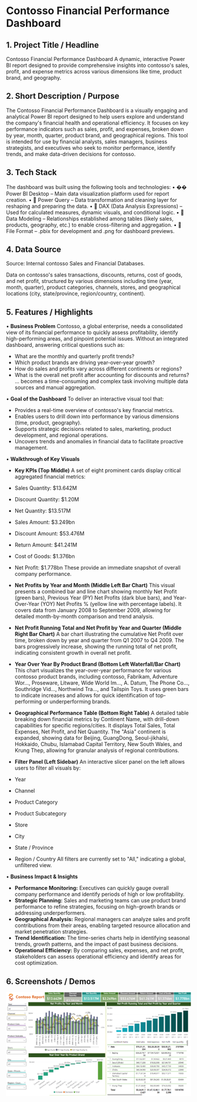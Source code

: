 # Contosso Financial Performance Dashboard

## 1. Project Title / Headline
Contosso Financial Performance Dashboard
A dynamic, interactive Power BI report designed to provide comprehensive insights into contosso's sales, profit, and expense metrics across various dimensions like time, product brand, and geography.

## 2. Short Description / Purpose
The Contosso Financial Performance Dashboard is a visually engaging and analytical Power BI report designed to help users explore and understand the company's financial health and operational efficiency. It focuses on key performance indicators such as sales, profit, and expenses, broken down by year, month, quarter, product brand, and geographical regions. This tool is intended for use by financial analysts, sales managers, business strategists, and executives who seek to monitor performance, identify trends, and make data-driven decisions for contosso.

## 3. Tech Stack
The dashboard was built using the following tools and technologies:
• �� Power BI Desktop – Main data visualization platform used for report creation.
• 📂 Power Query – Data transformation and cleaning layer for reshaping and preparing the data.
• 🧠 DAX (Data Analysis Expressions) – Used for calculated measures, dynamic visuals, and conditional logic.
• 📝 Data Modeling – Relationships established among tables (likely sales, products, geography, etc.) to enable cross-filtering and aggregation.
• 📁 File Format – .pbix for development and .png for dashboard previews.

## 4. Data Source
Source: Internal contosso Sales and Financial Databases.

Data on contosso's sales transactions, discounts, returns, cost of goods, and net profit, structured by various dimensions including time (year, month, quarter), product categories, channels, stores, and geographical locations (city, state/province, region/country, continent).

## 5. Features / Highlights

• **Business Problem**
Contosso, a global enterprise, needs a consolidated view of its financial performance to quickly assess profitability, identify high-performing areas, and pinpoint potential issues. Without an integrated dashboard, answering critical questions such as:
- What are the monthly and quarterly profit trends?
- Which product brands are driving year-over-year growth?
- How do sales and profits vary across different continents or regions?
- What is the overall net profit after accounting for discounts and returns?
... becomes a time-consuming and complex task involving multiple data sources and manual aggregation.

• **Goal of the Dashboard**
To deliver an interactive visual tool that:
- Provides a real-time overview of contosso's key financial metrics.
- Enables users to drill down into performance by various dimensions (time, product, geography).
- Supports strategic decisions related to sales, marketing, product development, and regional operations.
- Uncovers trends and anomalies in financial data to facilitate proactive management.

• **Walkthrough of Key Visuals**

- **Key KPIs (Top Middle)**
A set of eight prominent cards display critical aggregated financial metrics:
- Sales Quantity: $13.642M
- Discount Quantity: $1.20M
- Net Quantity: $13.517M
- Sales Amount: $3.249bn
- Discount Amount: $53.476M
- Return Amount: $41.241M
- Cost of Goods: $1.376bn
- Net Profit: $1.778bn
These provide an immediate snapshot of overall company performance.

- **Net Profits by Year and Month (Middle Left Bar Chart)**
This visual presents a combined bar and line chart showing monthly Net Profit (green bars), Previous Year (PY) Net Profits (dark blue bars), and Year-Over-Year (YOY) Net Profits % (yellow line with percentage labels). It covers data from January 2008 to September 2009, allowing for detailed month-by-month comparison and trend analysis.

- **Net Profit Running Total and Net Profit by Year and Quarter (Middle Right Bar Chart)**
A bar chart illustrating the cumulative Net Profit over time, broken down by year and quarter from Q1 2007 to Q4 2009. The bars progressively increase, showing the running total of net profit, indicating consistent growth in overall net profit.

- **Year Over Year By Product Brand (Bottom Left Waterfall/Bar Chart)**
This chart visualizes the year-over-year performance for various contosso product brands, including contosso, Fabrikam, Adventure Wor..., Proseware, Litware, Wide World Im..., A. Datum, The Phone Co..., Southridge Vid..., Northwind Tra..., and Tailspin Toys. It uses green bars to indicate increases and allows for quick identification of top-performing or underperforming brands.

- **Geographical Performance Table (Bottom Right Table)**
A detailed table breaking down financial metrics by Continent Name, with drill-down capabilities for specific regions/cities. It displays Total Sales, Total Expenses, Net Profit, and Net Quantity. The "Asia" continent is expanded, showing data for Beijing, GuangDong, Seoul-jikhalsi, Hokkaido, Chubu, Islamabad Capital Territory, New South Wales, and Krung Thep, allowing for granular analysis of regional contributions.

- **Filter Panel (Left Sidebar)**
An interactive slicer panel on the left allows users to filter all visuals by:
- Year
- Channel
- Product Category
- Product Subcategory
- Store
- City
- State / Province
- Region / Country
All filters are currently set to "All," indicating a global, unfiltered view.

• **Business Impact & Insights**
- **Performance Monitoring:** Executives can quickly gauge overall company performance and identify periods of high or low profitability.
- **Strategic Planning:** Sales and marketing teams can use product brand performance to refine strategies, focusing on high-growth brands or addressing underperformers.
- **Geographical Analysis:** Regional managers can analyze sales and profit contributions from their areas, enabling targeted resource allocation and market penetration strategies.
- **Trend Identification:** The time-series charts help in identifying seasonal trends, growth patterns, and the impact of past business decisions.
- **Operational Efficiency:** By comparing sales, expenses, and net profit, stakeholders can assess operational efficiency and identify areas for cost optimization.

## 6. Screenshots / Demos
![Contosso Financial Performance Dashboard](https://github.com/samar20dec-hash/Contosso-Sales-Dashboard/blob/adc5d577ca397c361522a5d3a91874eea28b4fb0/Contosso%20Financial%20Performance%20Dashboard.png)
